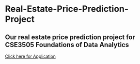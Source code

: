 # Real-Estate-Price-Prediction-Project
## Our real estate price prediction project for CSE3505 Foundations of Data Analytics
[Click here for Application](https://krishshrk-real-estate-price-project-real-estate-app-uc2wwv.streamlit.app/)
